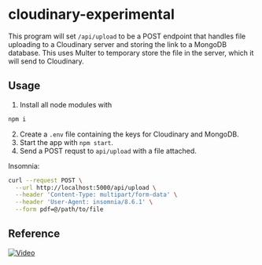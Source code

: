 # cloudinary-experimental

This program will set `/api/upload` to be a POST endpoint that handles file uploading to a Cloudinary server and storing the link to a MongoDB database.
This uses Multer to temporary store the file in the server, which it will send to Cloudinary.

## Usage

1. Install all node modules with
```bash
npm i
```
2. Create a `.env` file containing the keys for Cloudinary and MongoDB.
3. Start the app with `npm start`.
4. Send a POST requst to `api/upload` with a file attached.

Insomnia:
```bash
curl --request POST \
  --url http://localhost:5000/api/upload \
  --header 'Content-Type: multipart/form-data' \
  --header 'User-Agent: insomnia/8.6.1' \
  --form pdf=@/path/to/file
```

## Reference

[![Video](https://img.youtube.com/vi/3Gj_mL9JJ6k/maxresdefault.jpg)](https://www.youtube.com/watch?v=3Gj_mL9JJ6k)
